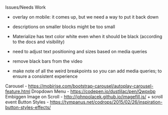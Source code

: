 Issues/Needs Work
  - overlay on mobile: it comes up, but we need a way to put it back down
  - descriptions on smaller blocks might be too small
  - Materialize has text color white even when it should be black (according to the docs and visibility)

  - need to adjust text positioning and sizes based on media queries
  - remove black bars from the video
  - make note of all the weird breakpoints so you can add media queries; to ensure a consistent experience

Carousel - https://mobirise.com/bootstrap-carousel/autoplay-carousel-feature.html
Dropdown Menu - https://codepen.io/dustlilac/pen/Qwpxbp
Embiggen Image on Scroll - http://johnpolacek.github.io/imagefill.js/ + scroll event
Button Styles - https://tympanus.net/codrops/2015/02/26/inspiration-button-styles-effects/
